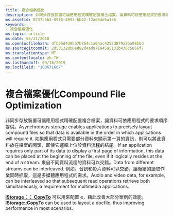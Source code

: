 ```yaml
---
title: 複合檔案優化
description: 非同步存放裝置可讓應用程式精確配置複合檔案，讓資料可依應用程式的要求順序提供。
ms.assetid: 0737c5b2-09f6-4993-bb42-f2a684e5a136
keywords:
- 複合檔案優化
ms.topic: article
ms.date: 05/31/2018
ms.openlocfilehash: dfb55d4d9ba7b264c1a0aac4252d879a7ba98b6d
ms.sourcegitcommit: 2d531328b6ed82d4ad971a45a5131b430c5866f7
ms.translationtype: MT
ms.contentlocale: zh-TW
ms.lasthandoff: 09/16/2019
ms.locfileid: "103671667"
---
```

# <a name="compound-file-optimization"></a><span data-ttu-id="97256-104">複合檔案優化</span><span class="sxs-lookup"><span data-stu-id="97256-104">Compound File Optimization</span></span>

<span data-ttu-id="97256-105">非同步存放裝置可讓應用程式精確配置複合檔案，讓資料可依應用程式的要求順序提供。</span><span class="sxs-lookup"><span data-stu-id="97256-105">Asynchronous storage enables applications to precisely layout compound files so that data is available in the order in which applications will require it.</span></span> <span data-ttu-id="97256-106">如果應用程式只需要部分資料來顯示第一頁的資訊，則可以將此資料放在檔案的開頭，即使它邏輯上位於資料流程的結尾。</span><span class="sxs-lookup"><span data-stu-id="97256-106">If an application requires only part of its data to display a first page of information, this data can be placed at the beginning of the file, even if it logically resides at the end of a stream.</span></span> <span data-ttu-id="97256-107">來自不同資料流程的資料可以交錯。</span><span class="sxs-lookup"><span data-stu-id="97256-107">Data from different streams can be interleaved.</span></span> <span data-ttu-id="97256-108">例如，音訊和影片資料可以交錯，讓後續的讀取作業同時抓取，這是多媒體應用程式的需求。</span><span class="sxs-lookup"><span data-stu-id="97256-108">Audio and video data, for example, can be interleaved so that subsequent read operations retrieve both simultaneously, a requirement for multimedia applications.</span></span>

<span data-ttu-id="97256-109">[**IStorage：： CopyTo**](/windows/desktop/api/Objidl/nf-objidl-istorage-copyto) 可以用來配置 e，藉此改善大部分案例的效能。</span><span class="sxs-lookup"><span data-stu-id="97256-109">[**IStorage::CopyTo**](/windows/desktop/api/Objidl/nf-objidl-istorage-copyto) can be used to layout a docfile, thus improving performance in most scenarios.</span></span>

 

 




